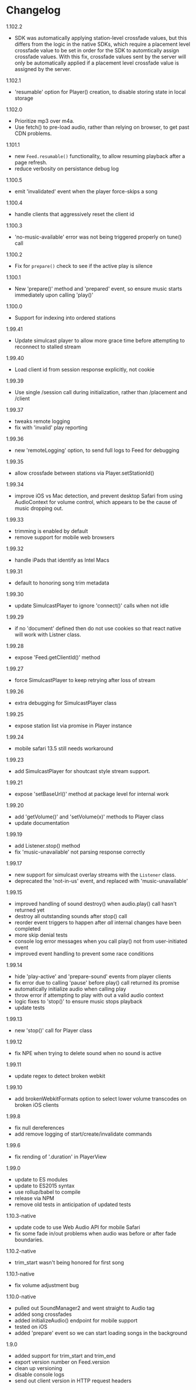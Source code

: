 # Changelog

1.102.2

- SDK was automatically applying station-level crossfade values, but this differs from
  the logic in the native SDKs, which require a placement level crossfade value to be set in
  order for the SDK to automtically assign crossfade values. With this fix, crossfade values
  sent by the server will only be automatically applied if a placement level crossfade value
  is assigned by the server.

1.102.1

- 'resumable' option for Player() creation, to disable storing state in local storage

1.102.0

- Prioritize mp3 over m4a.
- Use fetch() to pre-load audio, rather than relying on browser, to get past
  CDN problems.

1.101.1

- new `Feed.resumable()` functionality, to allow resuming playback after a page refresh.
- reduce verbosity on persistance debug log

1.100.5

- emit 'invalidated' event when the player force-skips a song

1.100.4

- handle clients that aggressively reset the client id

1.100.3

- 'no-music-available' error was not being triggered properly on tune() call

1.100.2

- Fix for `prepare()` check to see if the active play is silence

1.100.1

- New 'prepare()' method and 'prepared' event, so ensure music starts immediately upon calling 'play()'

1.100.0

- Support for indexing into ordered stations

1.99.41

- Update simulcast player to allow more grace time before attempting to reconnect to stalled stream

1.99.40

- Load client id from session response explicitly, not cookie

1.99.39

- Use single /session call during initialization, rather than /placement and /client

1.99.37

- tweaks remote logging
- fix with 'invalid' play reporting

1.99.36

- new 'remoteLogging' option, to send full logs to Feed for debugging

1.99.35

- allow crossfade between stations via Player.setStationId() 

1.99.34

- improve iOS vs Mac detection, and prevent desktop Safari from using AudioContext
  for volume control, which appears to be the cause of music dropping out. 

1.99.33

- trimming is enabled by default
- remove support for mobile web browsers

1.99.32

- handle iPads that identify as Intel Macs

1.99.31

- default to honoring song trim metadata

1.99.30

- update SimulcastPlayer to ignore 'connect()' calls when not idle

1.99.29

- if no 'document' defined then do not use cookies so that react native
  will work with Listner class.

1.99.28

- expose 'Feed.getClientId()' method 

1.99.27

- force SimulcastPlayer to keep retrying after loss of stream

1.99.26

- extra debugging for SimulcastPlayer class

1.99.25

- expose station list via promise in Player instance

1.99.24

- mobile safari 13.5 still needs workaround

1.99.23

- add SimulcastPlayer for shoutcast style stream support.

1.99.21

- expose 'setBaseUrl()' method at package level for internal work

1.99.20

- add 'getVolume()' and 'setVolume(x)' methods to Player class
- update documentation

1.99.19

- add Listener.stop() method
- fix 'music-unavailable' not parsing response correctly

1.99.17

- new support for simulcast overlay streams with the `Listener` class.
- deprecated the 'not-in-us' event, and replaced with 'music-unavailable'

1.99.15

- improved handling of sound destroy() when audio.play() call hasn't returned yet
- destroy all outstanding sounds after stop() call
- reorder event triggers to happen after _all_ internal changes have been completed
- more skip denial tests
- console log error messages when you call play() not from user-initiated event
- improved event handling to prevent some race conditions

1.99.14

- hide 'play-active' and 'prepare-sound' events from player clients
- fix error due to calling 'pause' before play() call returned its promise
- automatically initialize audio when calling play
- throw error if attempting to play with out a valid audio context
- logic fixes to 'stop()' to ensure music stops playback
- update tests

1.99.13

- new 'stop()' call for Player class

1.99.12

- fix NPE when trying to delete sound when no sound is active

1.99.11

- update regex to detect broken webkit

1.99.10

- add brokenWebkitFormats option to select lower volume transcodes
  on broken iOS clients

1.99.8

- fix null dereferences
- add remove logging of start/create/invalidate commands

1.99.6

- fix rending of '.duration' in PlayerView

1.99.0

- update to ES modules
- update to ES2015 syntax
- use rollup/babel to compile
- release via NPM
- remove old tests in anticipation of updated tests

1.10.3-native

- update code to use Web Audio API for mobile Safari
- fix some fade in/out problems when audio was before or after
    fade boundaries.

1.10.2-native

- trim_start wasn't being honored for first song

1.10.1-native

- fix volume adjustment bug

1.10.0-native

- pulled out SoundManager2 and went straight to Audio tag
- added song crossfades
- added initializeAudio() endpoint for mobile support
- tested on iOS
- added 'prepare' event so we can start loading songs in
  the background

1.9.0

- added support for trim_start and trim_end
- export version number on Feed.version
- clean up versioning
- disable console logs
- send out client version in HTTP request headers
